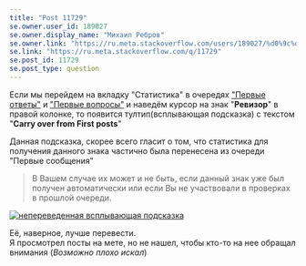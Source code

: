 ```yaml
---
title: "Post 11729"
se.owner.user_id: 189027
se.owner.display_name: "Михаил Ребров"
se.owner.link: "https://ru.meta.stackoverflow.com/users/189027/%d0%9c%d0%b8%d1%85%d0%b0%d0%b8%d0%bb-%d0%a0%d0%b5%d0%b1%d1%80%d0%be%d0%b2"
se.link: "https://ru.meta.stackoverflow.com/q/11729"
se.post_id: 11729
se.post_type: question
---
```

<p>Если мы перейдем на вкладку &quot;Статистика&quot; в очередях <a href="https://ru.stackoverflow.com/review/first-answers/stats">&quot;Первые ответы&quot;</a> и <a href="https://ru.stackoverflow.com/review/first-questions/stats">&quot;Первые вопросы&quot;</a> и наведём курсор на знак &quot;<strong>Ревизор</strong>&quot; в правой колонке, то появится тултип(всплывающая подсказка) с текстом &quot;<strong>Carry over from First posts</strong>&quot;</p>
<p>Данная подсказка, скорее всего гласит о том, что статистика для получения данного знака частично была перенесена из очереди &quot;Первые сообщения&quot;</p>
<blockquote>
<p>В Вашем случае их может и не быть, если данный знак уже был получен
автоматически или если Вы не участвовали в проверках в прошлой
очереди.</p>
</blockquote>
<p><a href="https://i.stack.imgur.com/9VUaw.png" rel="nofollow noreferrer"><img src="https://i.stack.imgur.com/9VUaw.png" alt="непереведенная всплывающая подсказка" /></a></p>
<p>Её, наверное, лучше перевести.<br/>
Я просмотрел посты на мете, но не нашел, чтобы кто-то на нее обращал внимания (<em>Возможно плохо искал</em>)</p>
